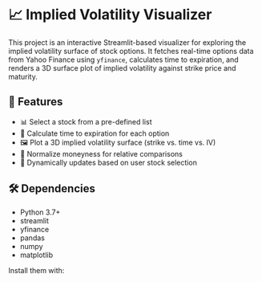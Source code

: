 # 📈 Implied Volatility Visualizer

This project is an interactive Streamlit-based visualizer for exploring the implied volatility surface of stock options. It fetches real-time options data from Yahoo Finance using `yfinance`, calculates time to expiration, and renders a 3D surface plot of implied volatility against strike price and maturity.

## 🔧 Features

- 📊 Select a stock from a pre-defined list
- 🧮 Calculate time to expiration for each option
- 🖼️ Plot a 3D implied volatility surface (strike vs. time vs. IV)
- 🧠 Normalize moneyness for relative comparisons
- 🔄 Dynamically updates based on user stock selection

## 🛠️ Dependencies

- Python 3.7+
- streamlit
- yfinance
- pandas
- numpy
- matplotlib

Install them with:

```bash
